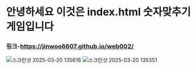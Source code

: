 # 안녕하세요 이것은 index.html 숫자맞추기게임입니다

### 링크-https://jinwoo6607.github.io/web002/




![스크린샷 2025-03-20 135616](https://github.com/user-attachments/assets/7b3ab097-46cf-403e-a908-a53250b8e226)
![스크린샷 2025-03-20 135351](https://github.com/user-attachments/assets/721c5e2b-bdbc-47e0-b7cb-96f8d65ccee8)



